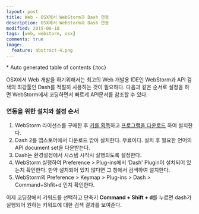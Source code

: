 ```yaml
---
layout: post
title: Web - OSX에서 WebStorm과 Dash 연동
description: OSX에서 WebStorm과 Dash 연동
modified: 2015-08-18
tags: [web, webstorm, osx]
comments: true
image:
  feature: abstract-4.png
---
```


<section id="table-of-contents" class="toc">
<div id="drawer" markdown="1">
*  Auto generated table of contents
{:toc}
</div>
</section><!-- /#table-of-contents -->

OSX에서 Web 개발을 하기위해서는 최고의 Web 개발용 IDE인 WebStorm과 API 검색의 최강툴인 Dash를 적절히 사용하는 것이 필요하다. 
다음과 같은 순서로 설정을 하면 WebStorm에서 코딩하면서 빠르게 API문서를 참조할 수 있다. 

### 연동을 위한 설치와 설정 순서

1. WebStorm 라이선스를 구매한 후 [키를 획득](https://account.jetbrains.com/)하고 [프로그램을 다운로드](https://www.jetbrains.com/webstorm/download/)
하여 설치한다.
2. Dash 2를 앱스토어에서 다운로드 받아 설치한다. 무료이다. 설치 후 필요한 언어의 API document set을 다운받는다. 
3. Dash는 환경설정에서 시스템 시작시 실행되도록 설정한다. 
4. WebStorm 실행하여 Preference > Plug-ins에서 ‘Dash' Plugin이 설치되어 있는지 확인한다. 만약 설치되어 있지 않다면 그 창에서 검색하여 설치한다. 
5. WebStorm의 Preference > Keymap > Plug-ins > Dash > Command+Shfit+d 인지 확인한다. 

이제 코딩창에서 키워드를 선택하고 단축키 **Command + Shift + d**를 누르면 dash가 실행되어 원하는 키워드에 대한 검색 결과를 보여준다.    
